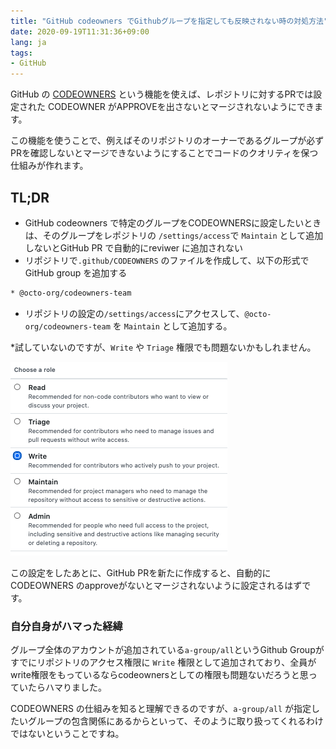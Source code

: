 ```yaml
---
title: "GitHub codeowners でGithubグループを指定しても反映されない時の対処方法"
date: 2020-09-19T11:31:36+09:00
lang: ja
tags:
- GitHub
---
```


GitHub の [CODEOWNERS](https://docs.github.com/en/github/creating-cloning-and-archiving-repositories/about-code-owners) という機能を使えば、レポジトリに対するPRでは設定された CODEOWNER がAPPROVEを出さないとマージされないようにできます。

この機能を使うことで、例えばそのリポジトリのオーナーであるグループが必ずPRを確認しないとマージできないようにすることでコードのクオリティを保つ仕組みが作れます。

## TL;DR

- GitHub codeowners で特定のグループをCODEOWNERSに設定したいときは、そのグループをレポジトリの `/settings/access`で `Maintain` として追加しないとGitHub PR で自動的にreviwer に追加されない
- リポジトリで`.github/CODEOWNERS` のファイルを作成して、以下の形式でGitHub group を追加する

```bash
* @octo-org/codeowners-team
```

- リポジトリの設定の`/settings/access`にアクセスして、`@octo-org/codeowners-team` を `Maintain` として追加する。

*試していないのですが、`Write` や `Triage` 権限でも問題ないかもしれません。

![repository access setting](/posts/2020-09-19/images/1.png)

この設定をしたあとに、GitHub PRを新たに作成すると、自動的に CODEOWNERS のapproveがないとマージされないように設定されるはずです。

### 自分自身がハマった経緯

グループ全体のアカウントが追加されている`a-group/all`というGithub Groupがすでにリポジトリのアクセス権限に `Write` 権限として追加されており、全員がwrite権限をもっているならcodeownersとしての権限も問題ないだろうと思っていたらハマりました。

CODEOWNERS の仕組みを知ると理解できるのですが、`a-group/all` が指定したいグループの包含関係にあるからといって、そのように取り扱ってくれるわけではないということですね。
